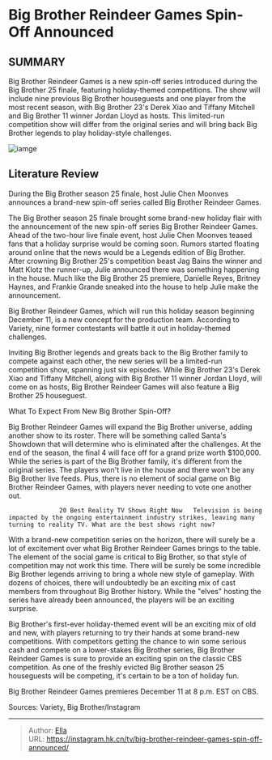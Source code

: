 # Big Brother Reindeer Games Spin-Off Announced


## SUMMARY 



  Big Brother Reindeer Games is a new spin-off series introduced during the Big Brother 25 finale, featuring holiday-themed competitions.   The show will include nine previous Big Brother houseguests and one player from the most recent season, with Big Brother 23&#39;s Derek Xiao and Tiffany Mitchell and Big Brother 11 winner Jordan Lloyd as hosts.   This limited-run competition show will differ from the original series and will bring back Big Brother legends to play holiday-style challenges.  

![iamge](https://static1.srcdn.com/wordpress/wp-content/uploads/2023/11/big-brother-reindeer-games-spin-off-announced.jpg)

## Literature Review
During the Big Brother season 25 finale, host Julie Chen Moonves announces a brand-new spin-off series called Big Brother Reindeer Games.




The Big Brother season 25 finale brought some brand-new holiday flair with the announcement of the new spin-off series Big Brother Reindeer Games. Ahead of the two-hour live finale event, host Julie Chen Moonves teased fans that a holiday surprise would be coming soon. Rumors started floating around online that the news would be a Legends edition of Big Brother. After crowning Big Brother 25&#39;s competition beast Jag Bains the winner and Matt Klotz the runner-up, Julie announced there was something happening in the house. Much like the Big Brother 25 premiere, Danielle Reyes, Britney Haynes, and Frankie Grande sneaked into the house to help Julie make the announcement.




Big Brother Reindeer Games, which will run this holiday season beginning December 11, is a new concept for the production team. According to Variety, nine former contestants will battle it out in holiday-themed challenges.


 

Inviting Big Brother legends and greats back to the Big Brother family to compete against each other, the new series will be a limited-run competition show, spanning just six episodes. While Big Brother 23&#39;s Derek Xiao and Tiffany Mitchell, along with Big Brother 11 winner Jordan Lloyd, will come on as hosts, Big Brother Reindeer Games will also feature a Big Brother 25 houseguest.


 What To Expect From New Big Brother Spin-Off? 
          




Big Brother Reindeer Games will expand the Big Brother universe, adding another show to its roster. There will be something called Santa&#39;s Showdown that will determine who is eliminated after the challenges. At the end of the season, the final 4 will face off for a grand prize worth $100,000. While the series is part of the Big Brother family, it&#39;s different from the original series. The players won&#39;t live in the house and there won&#39;t be any Big Brother live feeds. Plus, there is no element of social game on Big Brother Reindeer Games, with players never needing to vote one another out.

                  20 Best Reality TV Shows Right Now   Television is being impacted by the ongoing entertainment industry strikes, leaving many turning to reality TV. What are the best shows right now?    

With a brand-new competition series on the horizon, there will surely be a lot of excitement over what Big Brother Reindeer Games brings to the table. The element of the social game is critical to Big Brother, so that style of competition may not work this time. There will be surely be some incredible Big Brother legends arriving to bring a whole new style of gameplay. With dozens of choices, there will undoubtedly be an exciting mix of cast members from throughout Big Brother history. While the &#34;elves&#34; hosting the series have already been announced, the players will be an exciting surprise.




Big Brother&#39;s first-ever holiday-themed event will be an exciting mix of old and new, with players returning to try their hands at some brand-new competitions. With competitors getting the chance to win some serious cash and compete on a lower-stakes Big Brother series, Big Brother Reindeer Games is sure to provide an exciting spin on the classic CBS competition. As one of the freshly evicted Big Brother season 25 houseguests will be competing, it&#39;s certain to be a ton of holiday fun.

Big Brother Reindeer Games premieres December 11 at 8 p.m. EST on CBS.

Sources: Variety, Big Brother/Instagram



---

> Author: [Ella](https://instagram.hk.cn/)  
> URL: https://instagram.hk.cn/tv/big-brother-reindeer-games-spin-off-announced/  

